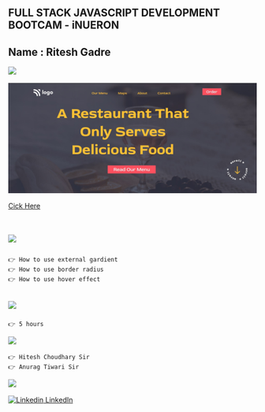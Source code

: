 ## FULL STACK JAVASCRIPT DEVELOPMENT BOOTCAM - iNUERON

## Name : Ritesh Gadre

![](https://img.shields.io/badge/Project%202-Deployed-green)

![](./images/Project2.jpg)

[Cick Here](https://ritesh-food-restaurant-home-page.netlify.app/)

# ![](https://img.shields.io/badge/-Learnings-orange)

```
👉 How to use external gardient
👉 How to use border radius
👉 How to use hover effect
```

## ![](https://img.shields.io/badge/-Time%20Taken-orange)
```
👉 5 hours
```

![](https://img.shields.io/badge/-Speacial%20Thanks-orange)
```
👉 Hitesh Choudhary Sir
👉 Anurag Tiwari Sir
```

![](https://img.shields.io/badge/-Connect%20with%20me-blue)

[![Linkedin](https://i.stack.imgur.com/gVE0j.png) LinkedIn](https://www.linkedin.com/in/ritesh-gadre-80a0a9188/)
